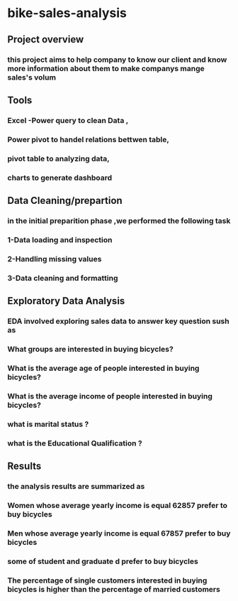 # bike-sales-analysis
 ## Project overview 
 ### this project aims to help company to know our client and know more information about them to make companys mange sales's volum
 ## Tools
### Excel -Power query to clean Data ,
 ### Power pivot to handel relations bettwen table,
 ### pivot table to analyzing data,
 ### charts to generate dashboard
 
## Data Cleaning/prepartion
### in the initial preparition phase ,we performed the following task 
### 1-Data loading and inspection
### 2-Handling missing values
### 3-Data cleaning and formatting
## Exploratory Data Analysis
### EDA involved exploring sales data to answer key question sush as 
### What groups are interested in buying bicycles?
### What is the average age of people interested in buying bicycles?
### What is the average income  of people interested in buying bicycles?
### what is marital status ? 
### what is the  Educational Qualification ?

## Results 
### the analysis results are summarized  as
### Women whose average yearly income is equal  62857 prefer to buy bicycles
### Men whose average yearly income is equal 67857  prefer to buy bicycles 
###  some of student and graduate d prefer to buy bicycles 
### The percentage of single customers interested in buying bicycles is higher than the percentage of married customers


 




